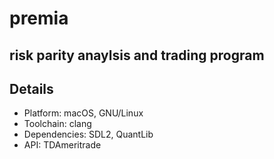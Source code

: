 # premia
## risk parity anaylsis and trading program

Details
--------
- Platform: macOS, GNU/Linux
- Toolchain: clang
- Dependencies: SDL2, QuantLib
- API: TDAmeritrade
